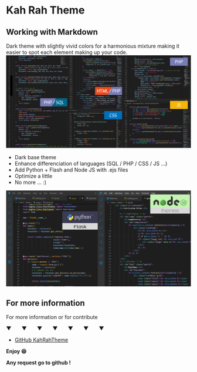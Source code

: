 # Kah Rah Theme

## Working with Markdown

Dark theme with slightly vivid colors for a harmonious mixture making it easier to spot each element making up your code.
![Global view](./files/image0.png)

* Dark base theme
* Enhance differenciation of languages (SQL / PHP / CSS / JS ...)
* Add Python + Flash and Node JS with .ejs files
* Optimize a little
* No more ... :)

![Global view](./files/image1.png)

## For more information

For more information or for contribute 

▼&emsp;&emsp;▼&emsp;&emsp;▼&emsp;&emsp;▼&emsp;&emsp;▼&emsp;&emsp;▼&emsp;&emsp;▼ 
* [GitHub KahRahTheme](https://github.com/KahlemPik/KahRahTheme)

**Enjoy 😆**

**Any request go to github !**
